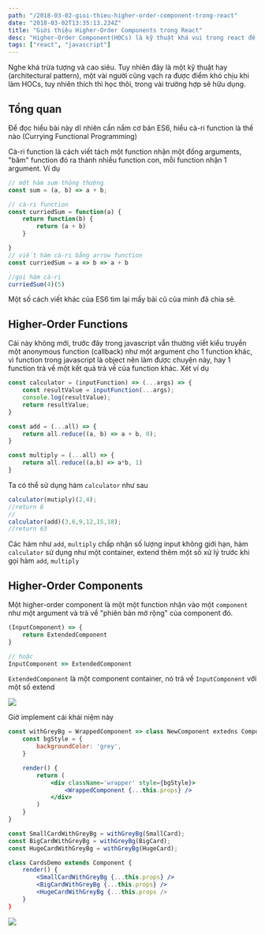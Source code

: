 ```yaml
---
path: "/2018-03-02-gioi-thieu-higher-order-component-trong-react"
date: "2018-03-02T13:35:13.234Z"
title: "Giới thiệu Higher-Order Components trong React"
desc: "Higher-Order Component(HOCs) là kỹ thuật khá vui trong react để refactor các component tương tự nhau về mặt logic."
tags: ["react", "javascript"]
---
```


Nghe khá trừa tượng và cao siêu. Tuy nhiên đây là một kỹ thuật hay (architectural pattern), một vài người cũng vạch ra được điểm khó chịu khi làm HOCs, tuy nhiên thích thì học thôi, trong vài trường hợp sẽ hữu dụng.

## Tổng quan

Để đọc hiểu bài này dĩ nhiên cần nắm cơ bản ES6, hiểu cà-ri function là thế nào (Currying Functional Programming)

Cà-ri function là cách viết tách một function nhận một đống arguments, "băm" function đó ra thành nhiều function con, mỗi function nhận 1 argument. Ví dụ

```js
// một hàm sum thông thường
const sum = (a, b) => a + b;

// cà-ri function
const curriedSum = function(a) {
    return function(b) {
        return (a + b)
    }

}
// viết hàm cà-ri bằng arrow function
const curriedSum = a => b => a + b

//gọi hàm cà-ri
curriedSum(4)(5)
```

Một số cách viết khác của ES6 tìm lại mấy bài cũ của mình đã chia sẽ.

## Higher-Order Functions

Cái này không mới, trước đây trong javascript vẫn thường viết kiểu truyền một anonymous function (callback) như một argument cho 1 function khác, vì function trong javascript là object nên làm được chuyện này, hay 1 function trả về một kết quả trả về của function khác. Xét ví dụ

```js
const calculator = (inputFunction) => (...args) => {
    const resultValue = inputFunction(...args);
    console.log(resultValue);
    return resultValue;
}

const add = (...all) => {
    return all.reduce((a, b) => a + b, 0);
}

const multiply = (...all) => {
    return all.reduce((a,b) => a*b, 1)
}
```

Ta có thể sử dụng hàm `calculator` như sau

```js
calculator(mutiply)(2,4);
//return 8
//
calculator(add)(3,6,9,12,15,18);
//return 63
```

Các hàm như `add`, `multiply` chấp nhận số lượng input không giới hạn, hàm `calculator` sử dụng như một container, extend thêm một số xử lý trước khi gọi hàm `add`, `multiply`

## Higher-Order Components

Một higher-order component là một một function nhận vào một `component` như một argument và trả về "phiên bản mở rộng" của component đó.

```jsx
(InputComponent) => {
    return ExtendedComponent
}

// hoặc
InputComponent => ExtendedComponent
```

`ExtendedComponent` là một component container, nó trả về `InputComponent` với một số extend

![](https://cms-assets.tutsplus.com/uploads/users/1795/posts/30094/image/Introduction-To-Higher-Order-Components-in-React-Overview.jpg)

Giờ implement cái khái niệm này

```jsx
const withGreyBg = WrappedComponent => class NewComponent extedns Component {
    const bgStyle = {
        backgroundColor: 'grey',
    }

    render() {
        return (
            <div className='wrapper' style={bgStyle}>
                <WrappedComponent {...this.props} />
            </div>
        )
    }
}

const SmallCardWithGreyBg = withGreyBg(SmallCard);
const BigCardWithGreyBg = withGreyBg(BigCard);
const HugeCardWithGreyBg = withGreyBg(HugeCard);

class CardsDemo extends Component {
    render() {
        <SmallCardWithGreyBg {...this.props} />
        <BigCardWithGreyBg {...this.props} />
        <HugeCardWithGreyBg {...this.props />
    }
}
```

![](https://cms-assets.tutsplus.com/uploads/users/1795/posts/30094/image/Introduction-To-Higher-Order-Components-in-React-An-Example-HOC.jpg)

